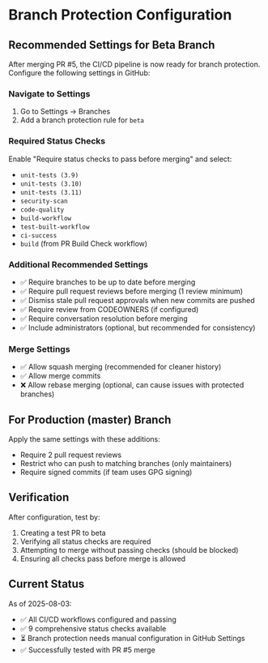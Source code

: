 # Branch Protection Configuration

## Recommended Settings for Beta Branch

After merging PR #5, the CI/CD pipeline is now ready for branch protection. Configure the following settings in GitHub:

### Navigate to Settings
1. Go to Settings → Branches
2. Add a branch protection rule for `beta`

### Required Status Checks
Enable "Require status checks to pass before merging" and select:
- `unit-tests (3.9)`
- `unit-tests (3.10)`
- `unit-tests (3.11)`
- `security-scan`
- `code-quality`
- `build-workflow`
- `test-built-workflow`
- `ci-success`
- `build` (from PR Build Check workflow)

### Additional Recommended Settings
- ✅ Require branches to be up to date before merging
- ✅ Require pull request reviews before merging (1 review minimum)
- ✅ Dismiss stale pull request approvals when new commits are pushed
- ✅ Require review from CODEOWNERS (if configured)
- ✅ Require conversation resolution before merging
- ✅ Include administrators (optional, but recommended for consistency)

### Merge Settings
- ✅ Allow squash merging (recommended for cleaner history)
- ✅ Allow merge commits
- ❌ Allow rebase merging (optional, can cause issues with protected branches)

## For Production (master) Branch

Apply the same settings with these additions:
- Require 2 pull request reviews
- Restrict who can push to matching branches (only maintainers)
- Require signed commits (if team uses GPG signing)

## Verification

After configuration, test by:
1. Creating a test PR to beta
2. Verifying all status checks are required
3. Attempting to merge without passing checks (should be blocked)
4. Ensuring all checks pass before merge is allowed

## Current Status

As of 2025-08-03:
- ✅ All CI/CD workflows configured and passing
- ✅ 9 comprehensive status checks available
- ⏳ Branch protection needs manual configuration in GitHub Settings
- ✅ Successfully tested with PR #5 merge
